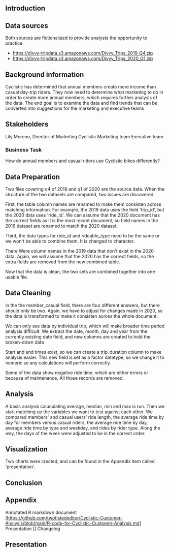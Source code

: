 ## Introduction

## Data sources
Both sources are fictionalized to provide analysts the opportunity to practice.

* https://divvy-tripdata.s3.amazonaws.com/Divvy_Trips_2019_Q4.zip
* https://divvy-tripdata.s3.amazonaws.com/Divvy_Trips_2020_Q1.zip

## Background information
Cyclistic has determined that annual members create more income than casual day-trip riders. They now need to determine what marketing to do in order to create more annual members, which requires further analysis of the data. The end goal is to examine the data and find trends that can be converted into suggestions for the marketing and executive teams

## Stakeholders
Lily Moreno, Director of Marketing
Cyclistic
Marketing team
Executive team

### Business Task
How do annual members and casual riders use Cyclistic bikes differently?

## Data Preparation
Two files covering q4 of 2019 and q1 of 2020 are the source data. When the structure of the two datasets are compared, two issues are discovered.

First, the table column names are renamed to make them consisten across matching information. For example, the 2019 data uses the field 'trip_id', but the 2020 data uses 'ride_id'. We can assume that the 2020 document has the correct fields as it is the most recent document, so field names in the 2019 dataset are renamed to match the 2020 dataset.

Third, the data types for ride_id and rideable_type need to be the same or we won't be able to combine them. It is changed to character.

There Were column names in the 2019 data that don't exist in the 2020 data. Again, we will assume that the 2020 has the correct fields, so the extra fields are removed from the new combined table.

Now that the data is clean, the two sets are combined together into one usable file.

## Data Cleaning
In the the member_casual field, there are four different answers, but there should only be two. Again, we have to adjust for changes made in 2020, so the data is transformed to make it consisten across the whole document.

We can only see data by individual trip, which will make broader time period analysis difficult. We extract the date, month, day and year from the currently existing date field, and new columns are created to hold the broken-down data

Start and end times exist, so we can create a trip_duration column to make analysis easier. This new field is set as a factor datatype, so we change it to numeric so any calculations will perform correctly.

Some of the data show negative ride time, which are either errors or because of maintenance. All those records are removed.

## Analysis
A basic analysis caluculating average, median, min and max is run. Then we start matching up the variables we want to test against each other.
We compared members' and casual users' ride length, the average ride time by day for members versus casual riders, the average ride time by day, average ride time by type and weekday, and rides by rider type. Along the way, the days of the week were adjusted to be in the correct order.

## Visualization
Two charts were created, and can be found in the Appendix item called 'presentation'.

## Conclusion


## Appendix
Annotated R markdown document [https://github.com/twofistededitor/Cyclistic-Customer-Analysis/blob/main/R-code-for-Cyclistic-Custoemr-Analysis.md] 
Presentation []
Changelog

## Presentation
